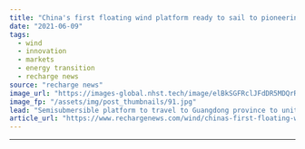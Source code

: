 ```yaml
---
title: "China's first floating wind platform ready to sail to pioneering project"
date: "2021-06-09"
tags: 
  - wind
  - innovation
  - markets
  - energy transition
  - recharge news
source: "recharge news"
image_url: "https://images-global.nhst.tech/image/elBkSGFRclJFdDR5MDQrR2VzbjJVZXpCdS93L2g0dEVBd05WYjdFK2lRND0=/nhst/binary/9f07dfc284633bc1a3c36c4d3136d6a7"
image_fp: "/assets/img/post_thumbnails/91.jpg"
lead: "Semisubmersible platform to travel to Guangdong province to unite with MingYang turbine for landmark deployment"
article_url: "https://www.rechargenews.com/wind/chinas-first-floating-wind-platform-ready-to-sail-to-pioneering-project/2-1-1022351"
---
```


---
